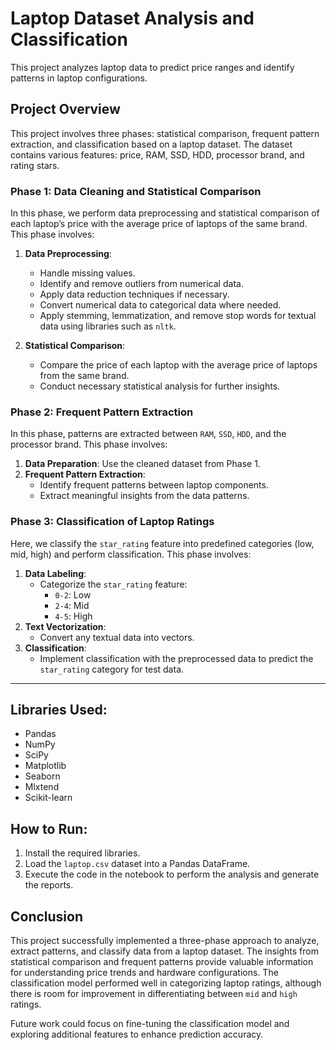 # Laptop Dataset Analysis and Classification
This project analyzes laptop data to predict price ranges and identify patterns in laptop configurations.

## Project Overview
This project involves three phases: statistical comparison, frequent pattern extraction, and classification based on a laptop dataset. The dataset contains various features: price, RAM, SSD, HDD, processor brand, and rating stars.

### Phase 1: Data Cleaning and Statistical Comparison
In this phase, we perform data preprocessing and statistical comparison of each laptop’s price with the average price of laptops of the same brand. This phase involves: 

1. **Data Preprocessing**:
    - Handle missing values.
    - Identify and remove outliers from numerical data.
    - Apply data reduction techniques if necessary.
    - Convert numerical data to categorical data where needed.
    - Apply stemming, lemmatization, and remove stop words for textual data using libraries such as `nltk`.

2. **Statistical Comparison**:
    - Compare the price of each laptop with the average price of laptops from the same brand.
    - Conduct necessary statistical analysis for further insights.

### Phase 2: Frequent Pattern Extraction
In this phase, patterns are extracted between `RAM`, `SSD`, `HDD`, and the processor brand. This phase involves: 

1. **Data Preparation**: Use the cleaned dataset from Phase 1.
2. **Frequent Pattern Extraction**:
    - Identify frequent patterns between laptop components.
    - Extract meaningful insights from the data patterns.

### Phase 3: Classification of Laptop Ratings
Here, we classify the `star_rating` feature into predefined categories (low, mid, high) and perform classification. This phase involves: 

1. **Data Labeling**:
    - Categorize the `star_rating` feature:
      - `0-2`: Low
      - `2-4`: Mid
      - `4-5`: High
2. **Text Vectorization**: 
    - Convert any textual data into vectors.
3. **Classification**:
    - Implement classification with the preprocessed data to predict the `star_rating` category for test data.

---

## Libraries Used:
*   Pandas
*   NumPy
*   SciPy
*   Matplotlib
*   Seaborn
*   Mlxtend
*   Scikit-learn
  
## How to Run:
1.  Install the required libraries.
2.  Load the `laptop.csv` dataset into a Pandas DataFrame.
3.  Execute the code in the notebook to perform the analysis and generate the reports.

## Conclusion
This project successfully implemented a three-phase approach to analyze, extract patterns, and classify data from a laptop dataset. The insights from statistical comparison and frequent patterns provide valuable information for understanding price trends and hardware configurations. The classification model performed well in categorizing laptop ratings, although there is room for improvement in differentiating between `mid` and `high` ratings.

Future work could focus on fine-tuning the classification model and exploring additional features to enhance prediction accuracy.
